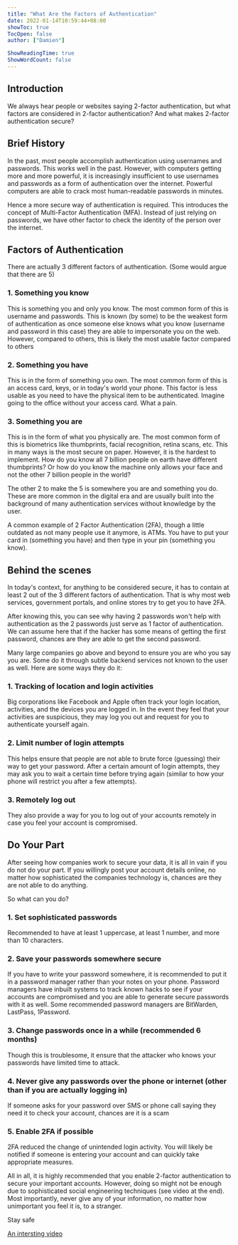 ```yaml
---
title: "What Are the Factors of Authentication"
date: 2022-01-14T10:59:44+08:00
showToc: true
TocOpen: false
author: ["Damien"]

ShowReadingTime: true
ShowWordCount: false
---
```


## Introduction

We always hear people or websites saying 2-factor authentication, but what factors are considered in 2-factor authentication? And what makes 2-factor authentication secure?

## Brief History

In the past, most people accomplish authentication using usernames and passwords. This works well in the past. However, with computers getting more and more powerful, it is increasingly insufficient to use usernames and passwords as a form of authentication over the internet. Powerful computers are able to crack most human-readable passwords in minutes.

Hence a more secure way of authentication is required. This introduces the concept of Multi-Factor Authentication (MFA). Instead of just relying on passwords, we have other factor to check the identity of the person over the internet.

## Factors of Authentication

There are actually 3 different factors of authentication. (Some would argue that there are 5)

### 1. Something you know

This is something you and only you know. The most common form of this is username and passwords. This is known (by some) to be the weakest form of authentication as once someone else knows what you know (username and password in this case) they are able to impersonate you on the web. However, compared to others, this is likely the most usable factor compared to others

### 2. Something you have

This is in the form of something you own. The most common form of this is an access card, keys, or in today's world your phone. This factor is less usable as you need to have the physical item to be authenticated. Imagine going to the office without your access card. What a pain.

### 3. Something you are

This is in the form of what you physically are. The most common form of this is biometrics like thumbprints, facial recognition, retina scans, etc. This in many ways is the most secure on paper. However, it is the hardest to implement. How do you know all 7 billion people on earth have different thumbprints? Or how do you know the machine only allows your face and not the other 7 billion people in the world?

The other 2 to make the 5 is somewhere you are and something you do. These are more common in the digital era and are usually built into the background of many authentication services without knowledge by the user.

A common example of 2 Factor Authentication (2FA), though a little outdated as not many people use it anymore, is ATMs. You have to put your card in (something you have) and then type in your pin (something you know).

## Behind the scenes

In today's context, for anything to be considered secure, it has to contain at least 2 out of the 3 different factors of authentication. That is why most web services, government portals, and online stores try to get you to have 2FA.

After knowing this, you can see why having 2 passwords won't help with authentication as the 2 passwords just serve as 1 factor of authentication. We can assume here that if the hacker has some means of getting the first password, chances are they are able to get the second password.

Many large companies go above and beyond to ensure you are who you say you are. Some do it through subtle backend services not known to the user as well. Here are some ways they do it:

### 1. Tracking of location and login activities

Big corporations like Facebook and Apple often track your login location, activities, and the devices you are logged in. In the event they feel that your activities are suspicious, they may log you out and request for you to authenticate yourself again.

### 2. Limit number of login attempts

This helps ensure that people are not able to brute force (guessing) their way to get your password. After a certain amount of login attempts, they may ask you to wait a certain time before trying again (similar to how your phone will restrict you after a few attempts).

### 3. Remotely log out

They also provide a way for you to log out of your accounts remotely in case you feel your account is compromised.

## Do Your Part

After seeing how companies work to secure your data, it is all in vain if you do not do your part. If you willingly post your account details online, no matter how sophisticated the companies technology is, chances are they are not able to do anything.

So what can you do?

### 1. Set sophisticated passwords

Recommended to have at least 1 uppercase, at least 1 number, and more than 10 characters.

### 2. Save your passwords somewhere secure

If you have to write your password somewhere, it is recommended to put it in a password manager rather than your notes on your phone. Password managers have inbuilt systems to track known hacks to see if your accounts are compromised and you are able to generate secure passwords with it as well. Some recommended password managers are BitWarden, LastPass, 1Password.

### 3. Change passwords once in a while (recommended 6 months)

Though this is troublesome, it ensure that the attacker who knows your passwords have limited time to attack.

### 4. Never give any passwords over the phone or internet (other than if you are actually logging in)

If someone asks for your password over SMS or phone call saying they need it to check your account, chances are it is a scam

### 5. Enable 2FA if possible

2FA reduced the change of unintended login activity. You will likely be notified if someone is entering your account and can quickly take appropriate measures.

All in all, it is highly recommended that you enable 2-factor authentication to secure your important accounts. However, doing so might not be enough due to sophisticated social engineering techniques (see video at the end). Most importantly, never give any of your information, no matter how unimportant you feel it is, to a stranger.

Stay safe

[An intersting video](https://www.youtube.com/watch?v=PWVN3Rq4gzw)
